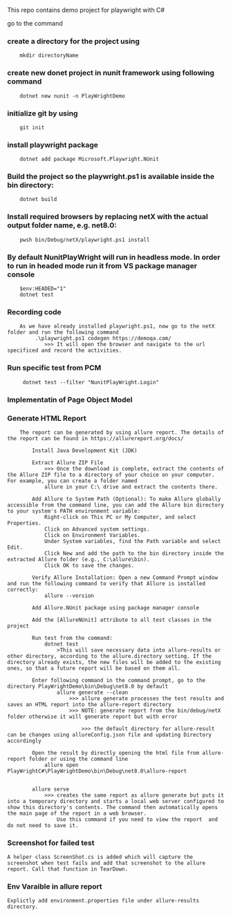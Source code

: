 This repo contains demo project for playwright with C#

go to the command 

### create a directory for the project using
		mkdir directoryName

### create new donet project in nunit framework using following command
		dotnet new nunit -n PlayWrightDemo

### initialize git by using
		git init

### install playwright package
		dotnet add package Microsoft.Playwright.NUnit

### Build the project so the playwright.ps1 is available inside the bin directory:
		dotnet build

### Install required browsers by replacing netX with the actual output folder name, e.g. net8.0:
		pwsh bin/Debug/netX/playwright.ps1 install

### By default NunitPlayWright will run in headless mode. In order to run in headed mode run it from VS package manager console
		$env:HEADED="1"
		dotnet test

### Recording code
		As we have already installed playwright.ps1, now go to the netX folder and run the following command
			 .\playwright.ps1 codegen https://demoqa.com/
				>>> It will open the browser and navigate to the url specificed and record the activities.

### Run specific test from PCM
		 dotnet test --filter "NunitPlayWright.Login"

### Implementatin of Page Object Model

### Generate HTML Report
		The report can be generated by using allure report. The details of the report can be found in https://allurereport.org/docs/ 

			Install Java Development Kit (JDK)

			Extract Allure ZIP File
				>>> Once the download is complete, extract the contents of the Allure ZIP file to a directory of your choice on your computer. For example, you can create a folder named
				allure in your C:\ drive and extract the contents there.

			Add Allure to System Path (Optional): To make Allure globally accessible from the command line, you can add the Allure bin directory to your system's PATH environment variable:
				Right-click on This PC or My Computer, and select Properties.
				Click on Advanced system settings.
				Click on Environment Variables.
				Under System variables, find the Path variable and select Edit.
				Click New and add the path to the bin directory inside the extracted Allure folder (e.g., C:\allure\bin).
				Click OK to save the changes.

			Verify Allure Installation: Open a new Command Prompt window and run the following command to verify that Allure is installed correctly:
				allure --version

			Add Allure.NUnit package using package manager console

			Add the [AllureNUnit] attribute to all test classes in the project

			Run test from the command:
				dotnet test
					>This will save necessary data into allure-results or other directory, according to the allure.directory setting. If the directory already exists, the new files will be added to the existing ones, so that a future report will be based on them all.
			
			Enter following command in the command prompt, go to the directory PlayWrightDemo\bin\Debug\net8.0 by default
					allure generate --clean
						>>> allure generate processes the test results and saves an HTML report into the allure-report directory
						>>> NOTE: generate report from the bin/debug/netX folder otherwise it will generate report but with error

							>>> the default directory for allure-result can be changes using allureConfig.json file and updating Directory accordingly
			
			Open the result by directly opening the html file from allure-report folder or using the command line
				allure open PlayWrightC#\PlayWrightDemo\bin\Debug\net8.0\allure-report
				

			allure serve
				>>> creates the same report as allure generate but puts it into a temporary directory and starts a local web server configured to show this directory's contents. The command then automatically opens the main page of the report in a web browser.
					Use this command if you need to view the report  and do not need to save it.

### Screenshot for failed test
	A helper class ScreenShot.cs is added which will capture the screenshot when test fails and add that screenshot to the allure report. Call that function in TearDown.

### Env Varaible in allure report
	Explictly add environment.properties file under allure-results directory.